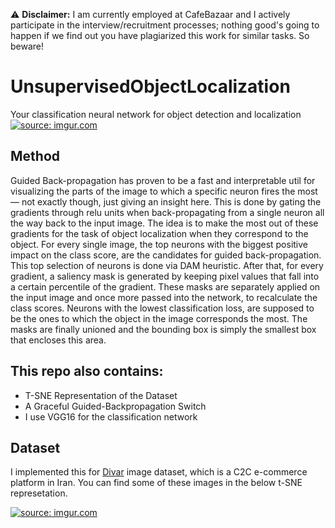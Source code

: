 ⚠ **Disclaimer:** I am currently employed at CafeBazaar and I actively participate in the
interview/recruitment processes; nothing good's going to happen if we find out
you have plagiarized this work for similar tasks. So beware!

# UnsupervisedObjectLocalization
Your classification neural network for object detection and localization
<a href="https://imgur.com/deYgbSI"><img src="https://i.imgur.com/deYgbSI.jpg" title="source: imgur.com" /></a>

## Method

Guided Back-propagation has proven to be a fast and interpretable util for visualizing the parts of the image to which a specific neuron fires the most — not exactly though, just giving an insight here. This is done by gating the gradients through relu units when back-propagating from a single neuron all the way back to the input image. The idea is to make the most out of these gradients for the task of object localization when they correspond to the object. For every single image, the top neurons with the biggest positive impact on the class score, are the candidates for guided back-propagation. This top selection of neurons is done via DAM heuristic. After that, for every gradient, a saliency mask is generated by keeping pixel values that fall into a certain percentile of the gradient. These masks are separately applied on the input image and once more passed into the network, to recalculate the class scores. Neurons with the lowest classification loss, are supposed to be the ones to which the object in the image corresponds the most. The masks are finally unioned and the bounding box is simply the smallest box that encloses this area.

## This repo also contains:
  * T-SNE Representation of the Dataset
  * A Graceful Guided-Backpropagation Switch
  * I use VGG16 for the classification network

## Dataset 
I implemented this for [Divar](https://divar.ir/) image dataset, which is a C2C e-commerce platform in Iran. You can find some of these images in the below t-SNE represetation.

<a href="https://imgur.com/GM6ihcf"><img src="https://i.imgur.com/GM6ihcf.jpg" title="source: imgur.com" /></a>
